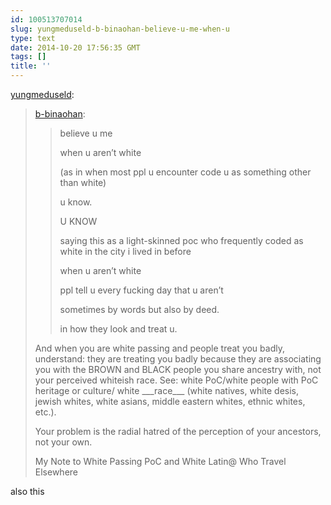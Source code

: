 ```yaml
---
id: 100513707014
slug: yungmeduseld-b-binaohan-believe-u-me-when-u
type: text
date: 2014-10-20 17:56:35 GMT
tags: []
title: ''
---
```

<p><a href="http://yungmeduseld.tumblr.com/post/100513491349/b-binaohan-believe-u-me-when-u-arent-white" class="tumblr_blog">yungmeduseld</a>:</p>

<blockquote><p><a class="tumblr_blog" href="http://xd.binaohan.org/post/100513205389/believe-u-me-when-u-arent-white-as-in-when">b-binaohan</a>:</p>
<blockquote>
<p>believe u me</p>
<p>when u aren’t white</p>
<p>(as in when most ppl u encounter code u as something other than white)</p>
<p>u know.</p>
<p>U KNOW</p>
<p>saying this as a light-skinned poc who frequently coded as white in the city i lived in before</p>
<p>when u aren’t white</p>
<p>ppl tell u every fucking day that u aren’t</p>
<p>sometimes by words but also by deed.</p>
<p>in how they look and treat u.</p>
</blockquote>
<p>And when you are white passing and people treat you badly, understand: they are treating you badly because they are associating you with the BROWN and BLACK people you share ancestry with, not your perceived whiteish race. See: white PoC/white people with PoC heritage or culture/ white ___race___ (white natives, white desis, jewish whites, white asians, middle eastern whites, ethnic whites, etc.).</p>
<p>Your problem is the radial hatred of the perception of your ancestors, not your own.</p>
<p>My Note to White Passing PoC and White Latin@ Who Travel Elsewhere</p></blockquote>

also this